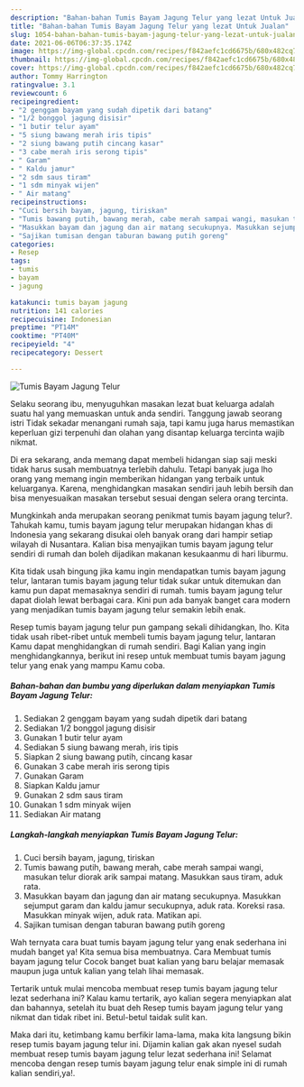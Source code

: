 ```yaml
---
description: "Bahan-bahan Tumis Bayam Jagung Telur yang lezat Untuk Jualan"
title: "Bahan-bahan Tumis Bayam Jagung Telur yang lezat Untuk Jualan"
slug: 1054-bahan-bahan-tumis-bayam-jagung-telur-yang-lezat-untuk-jualan
date: 2021-06-06T06:37:35.174Z
image: https://img-global.cpcdn.com/recipes/f842aefc1cd6675b/680x482cq70/tumis-bayam-jagung-telur-foto-resep-utama.jpg
thumbnail: https://img-global.cpcdn.com/recipes/f842aefc1cd6675b/680x482cq70/tumis-bayam-jagung-telur-foto-resep-utama.jpg
cover: https://img-global.cpcdn.com/recipes/f842aefc1cd6675b/680x482cq70/tumis-bayam-jagung-telur-foto-resep-utama.jpg
author: Tommy Harrington
ratingvalue: 3.1
reviewcount: 6
recipeingredient:
- "2 genggam bayam yang sudah dipetik dari batang"
- "1/2 bonggol jagung disisir"
- "1 butir telur ayam"
- "5 siung bawang merah iris tipis"
- "2 siung bawang putih cincang kasar"
- "3 cabe merah iris serong tipis"
- " Garam"
- " Kaldu jamur"
- "2 sdm saus tiram"
- "1 sdm minyak wijen"
- " Air matang"
recipeinstructions:
- "Cuci bersih bayam, jagung, tiriskan"
- "Tumis bawang putih, bawang merah, cabe merah sampai wangi, masukan telur diorak arik sampai matang. Masukkan saus tiram, aduk rata."
- "Masukkan bayam dan jagung dan air matang secukupnya. Masukkan sejumput garam dan kaldu jamur secukupnya, aduk rata. Koreksi rasa. Masukkan minyak wijen, aduk rata. Matikan api."
- "Sajikan tumisan dengan taburan bawang putih goreng"
categories:
- Resep
tags:
- tumis
- bayam
- jagung

katakunci: tumis bayam jagung 
nutrition: 141 calories
recipecuisine: Indonesian
preptime: "PT14M"
cooktime: "PT40M"
recipeyield: "4"
recipecategory: Dessert

---
```



![Tumis Bayam Jagung Telur](https://img-global.cpcdn.com/recipes/f842aefc1cd6675b/680x482cq70/tumis-bayam-jagung-telur-foto-resep-utama.jpg)

Selaku seorang ibu, menyuguhkan masakan lezat buat keluarga adalah suatu hal yang memuaskan untuk anda sendiri. Tanggung jawab seorang istri Tidak sekadar menangani rumah saja, tapi kamu juga harus memastikan keperluan gizi terpenuhi dan olahan yang disantap keluarga tercinta wajib nikmat.

Di era  sekarang, anda memang dapat membeli hidangan siap saji meski tidak harus susah membuatnya terlebih dahulu. Tetapi banyak juga lho orang yang memang ingin memberikan hidangan yang terbaik untuk keluarganya. Karena, menghidangkan masakan sendiri jauh lebih bersih dan bisa menyesuaikan masakan tersebut sesuai dengan selera orang tercinta. 



Mungkinkah anda merupakan seorang penikmat tumis bayam jagung telur?. Tahukah kamu, tumis bayam jagung telur merupakan hidangan khas di Indonesia yang sekarang disukai oleh banyak orang dari hampir setiap wilayah di Nusantara. Kalian bisa menyajikan tumis bayam jagung telur sendiri di rumah dan boleh dijadikan makanan kesukaanmu di hari liburmu.

Kita tidak usah bingung jika kamu ingin mendapatkan tumis bayam jagung telur, lantaran tumis bayam jagung telur tidak sukar untuk ditemukan dan kamu pun dapat memasaknya sendiri di rumah. tumis bayam jagung telur dapat diolah lewat berbagai cara. Kini pun ada banyak banget cara modern yang menjadikan tumis bayam jagung telur semakin lebih enak.

Resep tumis bayam jagung telur pun gampang sekali dihidangkan, lho. Kita tidak usah ribet-ribet untuk membeli tumis bayam jagung telur, lantaran Kamu dapat menghidangkan di rumah sendiri. Bagi Kalian yang ingin menghidangkannya, berikut ini resep untuk membuat tumis bayam jagung telur yang enak yang mampu Kamu coba.

<!--inarticleads1-->

##### Bahan-bahan dan bumbu yang diperlukan dalam menyiapkan Tumis Bayam Jagung Telur:

1. Sediakan 2 genggam bayam yang sudah dipetik dari batang
1. Sediakan 1/2 bonggol jagung disisir
1. Gunakan 1 butir telur ayam
1. Sediakan 5 siung bawang merah, iris tipis
1. Siapkan 2 siung bawang putih, cincang kasar
1. Gunakan 3 cabe merah iris serong tipis
1. Gunakan  Garam
1. Siapkan  Kaldu jamur
1. Gunakan 2 sdm saus tiram
1. Gunakan 1 sdm minyak wijen
1. Sediakan  Air matang




<!--inarticleads2-->

##### Langkah-langkah menyiapkan Tumis Bayam Jagung Telur:

1. Cuci bersih bayam, jagung, tiriskan
1. Tumis bawang putih, bawang merah, cabe merah sampai wangi, masukan telur diorak arik sampai matang. Masukkan saus tiram, aduk rata.
1. Masukkan bayam dan jagung dan air matang secukupnya. Masukkan sejumput garam dan kaldu jamur secukupnya, aduk rata. Koreksi rasa. Masukkan minyak wijen, aduk rata. Matikan api.
1. Sajikan tumisan dengan taburan bawang putih goreng




Wah ternyata cara buat tumis bayam jagung telur yang enak sederhana ini mudah banget ya! Kita semua bisa membuatnya. Cara Membuat tumis bayam jagung telur Cocok banget buat kalian yang baru belajar memasak maupun juga untuk kalian yang telah lihai memasak.

Tertarik untuk mulai mencoba membuat resep tumis bayam jagung telur lezat sederhana ini? Kalau kamu tertarik, ayo kalian segera menyiapkan alat dan bahannya, setelah itu buat deh Resep tumis bayam jagung telur yang nikmat dan tidak ribet ini. Betul-betul taidak sulit kan. 

Maka dari itu, ketimbang kamu berfikir lama-lama, maka kita langsung bikin resep tumis bayam jagung telur ini. Dijamin kalian gak akan nyesel sudah membuat resep tumis bayam jagung telur lezat sederhana ini! Selamat mencoba dengan resep tumis bayam jagung telur enak simple ini di rumah kalian sendiri,ya!.

